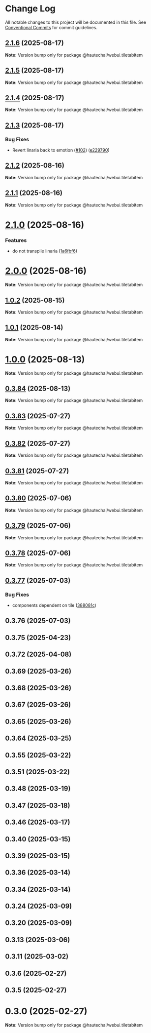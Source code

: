 # Change Log

All notable changes to this project will be documented in this file.
See [Conventional Commits](https://conventionalcommits.org) for commit guidelines.

## [2.1.6](https://github.com/HautechAI/webui/compare/@hautechai/webui.tiletabitem@2.1.5...@hautechai/webui.tiletabitem@2.1.6) (2025-08-17)

**Note:** Version bump only for package @hautechai/webui.tiletabitem

## [2.1.5](https://github.com/HautechAI/webui/compare/@hautechai/webui.tiletabitem@2.1.4...@hautechai/webui.tiletabitem@2.1.5) (2025-08-17)

**Note:** Version bump only for package @hautechai/webui.tiletabitem

## [2.1.4](https://github.com/HautechAI/webui/compare/@hautechai/webui.tiletabitem@2.1.3...@hautechai/webui.tiletabitem@2.1.4) (2025-08-17)

**Note:** Version bump only for package @hautechai/webui.tiletabitem

## [2.1.3](https://github.com/HautechAI/webui/compare/@hautechai/webui.tiletabitem@2.1.2...@hautechai/webui.tiletabitem@2.1.3) (2025-08-17)

### Bug Fixes

- Revert linaria back to emotion ([#102](https://github.com/HautechAI/webui/issues/102)) ([e229790](https://github.com/HautechAI/webui/commit/e229790dae8eba4b3037bbe41365e5a73ab7f6dc))

## [2.1.2](https://github.com/HautechAI/webui/compare/@hautechai/webui.tiletabitem@2.1.1...@hautechai/webui.tiletabitem@2.1.2) (2025-08-16)

**Note:** Version bump only for package @hautechai/webui.tiletabitem

## [2.1.1](https://github.com/HautechAI/webui/compare/@hautechai/webui.tiletabitem@2.1.0...@hautechai/webui.tiletabitem@2.1.1) (2025-08-16)

**Note:** Version bump only for package @hautechai/webui.tiletabitem

# [2.1.0](https://github.com/HautechAI/webui/compare/@hautechai/webui.tiletabitem@1.0.2...@hautechai/webui.tiletabitem@2.1.0) (2025-08-16)

### Features

- do not transpile linaria ([1a6fbf6](https://github.com/HautechAI/webui/commit/1a6fbf6353a0e5028040006b5045170cf83f1ba0))

# [2.0.0](https://github.com/HautechAI/webui/compare/@hautechai/webui.tiletabitem@1.0.2...@hautechai/webui.tiletabitem@2.0.0) (2025-08-16)

**Note:** Version bump only for package @hautechai/webui.tiletabitem

## [1.0.2](https://github.com/HautechAI/webui/compare/@hautechai/webui.tiletabitem@1.0.1...@hautechai/webui.tiletabitem@1.0.2) (2025-08-15)

**Note:** Version bump only for package @hautechai/webui.tiletabitem

## [1.0.1](https://github.com/HautechAI/webui/compare/@hautechai/webui.tiletabitem@1.0.0...@hautechai/webui.tiletabitem@1.0.1) (2025-08-14)

**Note:** Version bump only for package @hautechai/webui.tiletabitem

# [1.0.0](https://github.com/HautechAI/webui/compare/@hautechai/webui.tiletabitem@0.3.84...@hautechai/webui.tiletabitem@1.0.0) (2025-08-13)

**Note:** Version bump only for package @hautechai/webui.tiletabitem

## [0.3.84](https://github.com/HautechAI/webui/compare/@hautechai/webui.tiletabitem@0.3.83...@hautechai/webui.tiletabitem@0.3.84) (2025-08-13)

**Note:** Version bump only for package @hautechai/webui.tiletabitem

## [0.3.83](https://github.com/HautechAI/webui/compare/@hautechai/webui.tiletabitem@0.3.82...@hautechai/webui.tiletabitem@0.3.83) (2025-07-27)

**Note:** Version bump only for package @hautechai/webui.tiletabitem

## [0.3.82](https://github.com/HautechAI/webui/compare/@hautechai/webui.tiletabitem@0.3.81...@hautechai/webui.tiletabitem@0.3.82) (2025-07-27)

**Note:** Version bump only for package @hautechai/webui.tiletabitem

## [0.3.81](https://github.com/HautechAI/webui/compare/@hautechai/webui.tiletabitem@0.3.80...@hautechai/webui.tiletabitem@0.3.81) (2025-07-27)

**Note:** Version bump only for package @hautechai/webui.tiletabitem

## [0.3.80](https://github.com/HautechAI/webui/compare/@hautechai/webui.tiletabitem@0.3.79...@hautechai/webui.tiletabitem@0.3.80) (2025-07-06)

**Note:** Version bump only for package @hautechai/webui.tiletabitem

## [0.3.79](https://github.com/HautechAI/webui/compare/@hautechai/webui.tiletabitem@0.3.78...@hautechai/webui.tiletabitem@0.3.79) (2025-07-06)

**Note:** Version bump only for package @hautechai/webui.tiletabitem

## [0.3.78](https://github.com/HautechAI/webui/compare/@hautechai/webui.tiletabitem@0.3.77...@hautechai/webui.tiletabitem@0.3.78) (2025-07-06)

**Note:** Version bump only for package @hautechai/webui.tiletabitem

## [0.3.77](https://github.com/HautechAI/webui/compare/@hautechai/webui.tiletabitem@0.3.76...@hautechai/webui.tiletabitem@0.3.77) (2025-07-03)

### Bug Fixes

- components dependent on tile ([388081c](https://github.com/HautechAI/webui/commit/388081cbd0f744e9ab9784b2af1b6161c36e8c18))

## 0.3.76 (2025-07-03)

## 0.3.75 (2025-04-23)

## 0.3.72 (2025-04-08)

## 0.3.69 (2025-03-26)

## 0.3.68 (2025-03-26)

## 0.3.67 (2025-03-26)

## 0.3.65 (2025-03-26)

## 0.3.64 (2025-03-25)

## 0.3.55 (2025-03-22)

## 0.3.51 (2025-03-22)

## 0.3.48 (2025-03-19)

## 0.3.47 (2025-03-18)

## 0.3.46 (2025-03-17)

## 0.3.40 (2025-03-15)

## 0.3.39 (2025-03-15)

## 0.3.36 (2025-03-14)

## 0.3.34 (2025-03-14)

## 0.3.24 (2025-03-09)

## 0.3.20 (2025-03-09)

## 0.3.13 (2025-03-06)

## 0.3.11 (2025-03-02)

## 0.3.6 (2025-02-27)

## 0.3.5 (2025-02-27)

# 0.3.0 (2025-02-27)

**Note:** Version bump only for package @hautechai/webui.tiletabitem
